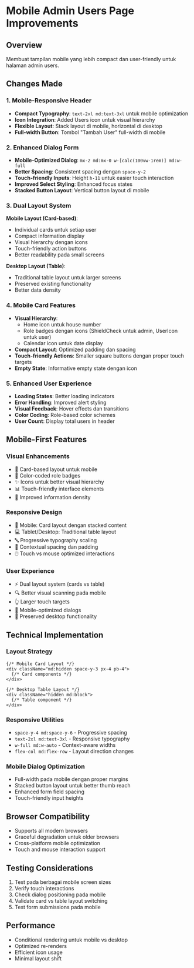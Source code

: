 # Mobile Admin Users Page Improvements

## Overview
Membuat tampilan mobile yang lebih compact dan user-friendly untuk halaman admin users.

## Changes Made

### 1. Mobile-Responsive Header
- **Compact Typography**: `text-2xl md:text-3xl` untuk mobile optimization
- **Icon Integration**: Added Users icon untuk visual hierarchy
- **Flexible Layout**: Stack layout di mobile, horizontal di desktop
- **Full-width Button**: Tombol "Tambah User" full-width di mobile

### 2. Enhanced Dialog Form
- **Mobile-Optimized Dialog**: `mx-2 md:mx-0 w-[calc(100vw-1rem)] md:w-full`
- **Better Spacing**: Consistent spacing dengan `space-y-2`
- **Touch-friendly Inputs**: Height `h-11` untuk easier touch interaction
- **Improved Select Styling**: Enhanced focus states
- **Stacked Button Layout**: Vertical button layout di mobile

### 3. Dual Layout System
**Mobile Layout (Card-based)**:
- Individual cards untuk setiap user
- Compact information display
- Visual hierarchy dengan icons
- Touch-friendly action buttons
- Better readability pada small screens

**Desktop Layout (Table)**:
- Traditional table layout untuk larger screens
- Preserved existing functionality
- Better data density

### 4. Mobile Card Features
- **Visual Hierarchy**: 
  - Home icon untuk house number
  - Role badges dengan icons (ShieldCheck untuk admin, UserIcon untuk user)
  - Calendar icon untuk date display
- **Compact Layout**: Optimized padding dan spacing
- **Touch-friendly Actions**: Smaller square buttons dengan proper touch targets
- **Empty State**: Informative empty state dengan icon

### 5. Enhanced User Experience
- **Loading States**: Better loading indicators
- **Error Handling**: Improved alert styling
- **Visual Feedback**: Hover effects dan transitions
- **Color Coding**: Role-based color schemes
- **User Count**: Display total users in header

## Mobile-First Features

### Visual Enhancements
- 📱 Card-based layout untuk mobile
- 🎨 Color-coded role badges
- ✨ Icons untuk better visual hierarchy
- 📊 Touch-friendly interface elements
- 🎯 Improved information density

### Responsive Design
- 📱 Mobile: Card layout dengan stacked content
- 💻 Tablet/Desktop: Traditional table layout
- 🔤 Progressive typography scaling
- 📏 Contextual spacing dan padding
- 🖱️ Touch vs mouse optimized interactions

### User Experience
- ⚡ Dual layout system (cards vs table)
- 🔍 Better visual scanning pada mobile
- 👆 Larger touch targets
- 📱 Mobile-optimized dialogs
- 🚀 Preserved desktop functionality

## Technical Implementation

### Layout Strategy
```tsx
{/* Mobile Card Layout */}
<div className="md:hidden space-y-3 px-4 pb-4">
  {/* Card components */}
</div>

{/* Desktop Table Layout */}
<div className="hidden md:block">
  {/* Table component */}
</div>
```

### Responsive Utilities
- `space-y-4 md:space-y-6` - Progressive spacing
- `text-2xl md:text-3xl` - Responsive typography
- `w-full md:w-auto` - Context-aware widths
- `flex-col md:flex-row` - Layout direction changes

### Mobile Dialog Optimization
- Full-width pada mobile dengan proper margins
- Stacked button layout untuk better thumb reach
- Enhanced form field spacing
- Touch-friendly input heights

## Browser Compatibility
- Supports all modern browsers
- Graceful degradation untuk older browsers
- Cross-platform mobile optimization
- Touch and mouse interaction support

## Testing Considerations
1. Test pada berbagai mobile screen sizes
2. Verify touch interactions
3. Check dialog positioning pada mobile
4. Validate card vs table layout switching
5. Test form submissions pada mobile

## Performance
- Conditional rendering untuk mobile vs desktop
- Optimized re-renders
- Efficient icon usage
- Minimal layout shift
